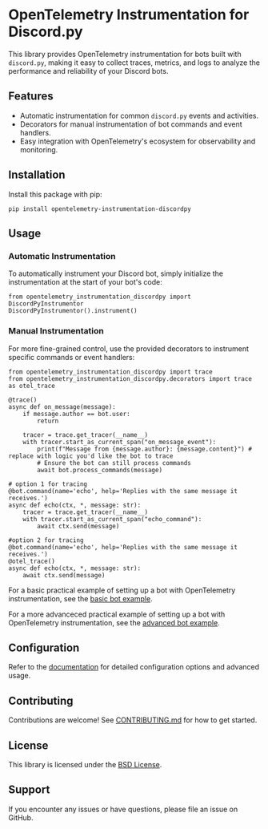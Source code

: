 # OpenTelemetry Instrumentation for Discord.py

This library provides OpenTelemetry instrumentation for bots built with `discord.py`, making it easy to collect traces, metrics, and logs to analyze the performance and reliability of your Discord bots.

## Features

- Automatic instrumentation for common `discord.py` events and activities.
- Decorators for manual instrumentation of bot commands and event handlers.
- Easy integration with OpenTelemetry's ecosystem for observability and monitoring.

## Installation

Install this package with pip:

```
pip install opentelemetry-instrumentation-discordpy
```

## Usage

### Automatic Instrumentation

To automatically instrument your Discord bot, simply initialize the instrumentation at the start of your bot's code:

```
from opentelemetry_instrumentation_discordpy import DiscordPyInstrumentor
DiscordPyInstrumentor().instrument()
```

### Manual Instrumentation

For more fine-grained control, use the provided decorators to instrument specific commands or event handlers:

```
from opentelemetry_instrumentation_discordpy import trace
from opentelemetry_instrumentation_discordpy.decorators import trace as otel_trace

@trace()
async def on_message(message):
    if message.author == bot.user:
        return

    tracer = trace.get_tracer(__name__)
    with tracer.start_as_current_span("on_message_event"):
        print(f"Message from {message.author}: {message.content}") # replace with logic you'd like the bot to trace
        # Ensure the bot can still process commands
        await bot.process_commands(message)

# option 1 for tracing
@bot.command(name='echo', help='Replies with the same message it receives.')
async def echo(ctx, *, message: str):
    tracer = trace.get_tracer(__name__)
    with tracer.start_as_current_span("echo_command"):
        await ctx.send(message)

#option 2 for tracing
@bot.command(name='echo', help='Replies with the same message it receives.')
@otel_trace()
async def echo(ctx, *, message: str):
    await ctx.send(message)
```

For a basic practical example of setting up a bot with OpenTelemetry instrumentation, see the [basic bot example](https://github.com/Idegrity/opentelemetry-instrumentation-discordpy/blob/main/examples/basic_bot.py).

For a more advanceced practical example of setting up a bot with OpenTelemetry instrumentation, see the [advanced bot example](https://github.com/Idegrity/opentelemetry-instrumentation-discordpy/blob/main/examples/advanced_bot.py).

## Configuration

Refer to the [documentation](./docs/usage.md) for detailed configuration options and advanced usage.

## Contributing

Contributions are welcome! See [CONTRIBUTING.md](./docs/contributing.md) for how to get started.

## License

This library is licensed under the [BSD License](LICENSE).

## Support

If you encounter any issues or have questions, please file an issue on GitHub.
